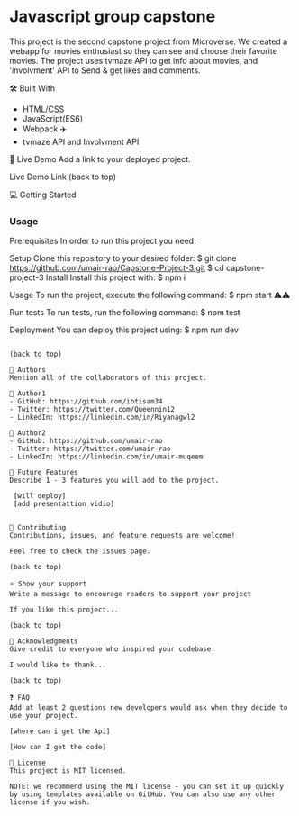 
# Javascript group capstone
This project is the second capstone project from Microverse. We created a webapp for movies enthusiast so they can see and choose their favorite movies. The project uses tvmaze API to get info about movies, and 'involvment' API to Send & get likes and comments.

🛠 Built With
- HTML/CSS
- JavaScript(ES6)
- Webpack ✈️
- tvmaze API and Involvment API

🚀 Live Demo
Add a link to your deployed project.

Live Demo Link
(back to top)

💻 Getting Started

### Usage

Prerequisites
In order to run this project you need:

Setup
Clone this repository to your desired folder:
$ git clone https://github.com/umair-rao/Capstone-Project-3.git
$ cd capstone-project-3
Install
Install this project with:
$ npm i

Usage
To run the project, execute the following command:
$ npm start ⚠️⚠️ 

Run tests
To run tests, run the following command:
 $ npm test

Deployment
You can deploy this project using:
$ npm run dev
```

(back to top)

👥 Authors
Mention all of the collaborators of this project.

👤 Author1
- GitHub: https://github.com/ibtisam34
- Twitter: https://twitter.com/Queennin12
- LinkedIn: https://linkedin.com/in/Riyanagwl2

👤 Author2
- GitHub: https://github.com/umair-rao
- Twitter: https://twitter.com/umair-rao
- LinkedIn: https://linkedin.com/in/umair-muqeem

🔭 Future Features
Describe 1 - 3 features you will add to the project.

 [will deploy]
 [add presentattion vidio]


🤝 Contributing
Contributions, issues, and feature requests are welcome!

Feel free to check the issues page.

(back to top)

⭐️ Show your support
Write a message to encourage readers to support your project

If you like this project...

(back to top)

🙏 Acknowledgments
Give credit to everyone who inspired your codebase.

I would like to thank...

(back to top)

❓ FAQ
Add at least 2 questions new developers would ask when they decide to use your project.

[where can i get the Api]

[How can I get the code]

📝 License
This project is MIT licensed.

NOTE: we recommend using the MIT license - you can set it up quickly by using templates available on GitHub. You can also use any other license if you wish.

